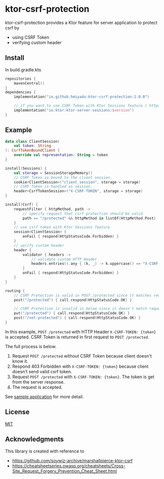 # ktor-csrf-protection

ktor-csrf-protection provides a Ktor feature for server application to protect csrf by

- using CSRF Token
- verifying custom header

## Install

In build.gradle.kts

```kotlin
repositories {
    mavenCentral()
}
dependencies {
    implementation("io.github.hmiyado:ktor-csrf-protection:1.0.0")

    // if you want to use CSRF Token with Ktor Sessions feature ( https://ktor.io/docs/sessions.html )
    implementation("io.ktor:ktor-server-sessions:$version")
}
```

## Example

```kotlin
data class ClientSession(
    val token: String
): CsrfTokenBoundClient {
    override val representation: String = token
}

install(Sessions) {
    val storage = SessionStorageMemory()
    // CSRF Token is bound to the client session.
    cookie<ClientSession>("client_session", storage = storage)
    // CSRF Token is handled as session.
    header<CsrfTokenSession>("X-CSRF-TOKEN", storage = storage)
}

install(Csrf) {
    requestFilter { httpMethod, path ->
        // specify request that csrf protection should be valid
        path == "/protected" && httpMethod in listOf(HttpMethod.Post)
    }
    // use csrf token with Ktor Sessions feature
    session<ClientSession> {
        onFail { respond(HttpStatusCode.Forbidden) }
    }
    // verify custom header
    header {
        validator { headers ->
            // validate custom HTTP Header 
            headers.entries().any { (k, _) -> k.uppercase() == "X-CSRF-TOKEN" }
        }
        onFail { respond(HttpStatusCode.Forbidden) }
    }
}

routing {
    // CSRF Protection is valid in POST /protected since it matches requestFilter 
    post("/protected") { call.respond(HttpStatusCode.OK) }

    // CSRF Protection is invalid in below since it doesn't match requestFilter
    put("/protected") { call.respond(HttpStatusCode.OK) }
    post("/not-protected") { call.respond(HttpStatusCode.OK) }
}
```

In this example, `POST /protected` with HTTP Header `X-CSRF-TOKEN: {token}` is accepted.
CSRF Token is returned in first request to `POST /protected`.

The full process is below.

1. Request `POST /protected` without CSRF Token because client doesn't know it.
2. Respond 403 Forbidden with `X-CSRF-TOKEN: {token}` because client doesn't send valid csrf token.
3. Request `POST /protected` with `X-CSRF-TOKEN: {token}`. The token is get from the server response.
4. The request is accepted. 

See [sample application](./sample/README.md) for more detail.

## License

[MIT](./LICENSE)

## Acknowledgments

This library is created with reference to

- https://github.com/soywiz-archive/marshallpierce-ktor-csrf
- https://cheatsheetseries.owasp.org/cheatsheets/Cross-Site_Request_Forgery_Prevention_Cheat_Sheet.html
